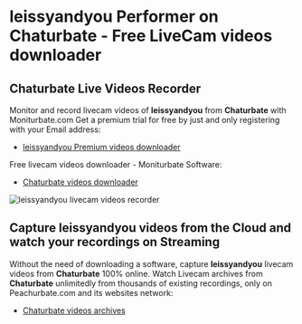 # leissyandyou Performer on Chaturbate - Free LiveCam videos downloader

## Chaturbate Live Videos Recorder

Monitor and record livecam videos of **leissyandyou** from **Chaturbate** with Moniturbate.com
Get a premium trial for free by just and only registering with your Email address:
* [leissyandyou Premium videos downloader](https://moniturbate.com/request-demo-licence-key.html)

Free livecam videos downloader - Moniturbate Software:
* [Chaturbate videos downloader](https://moniturbate.com/moniturbate-download-software.html)

![leissyandyou livecam videos recorder](https://peachurnet.com/templates/moniturbate-software.png)


## Capture leissyandyou videos from the Cloud and watch your recordings on Streaming

Without the need of downloading a software, capture **leissyandyou** livecam videos from **Chaturbate** 100% online.
Watch Livecam archives from **Chaturbate** unlimitedly from thousands of existing recordings, only on Peachurbate.com and its websites network:
* [Chaturbate videos archives](https://peachurnet.com/)